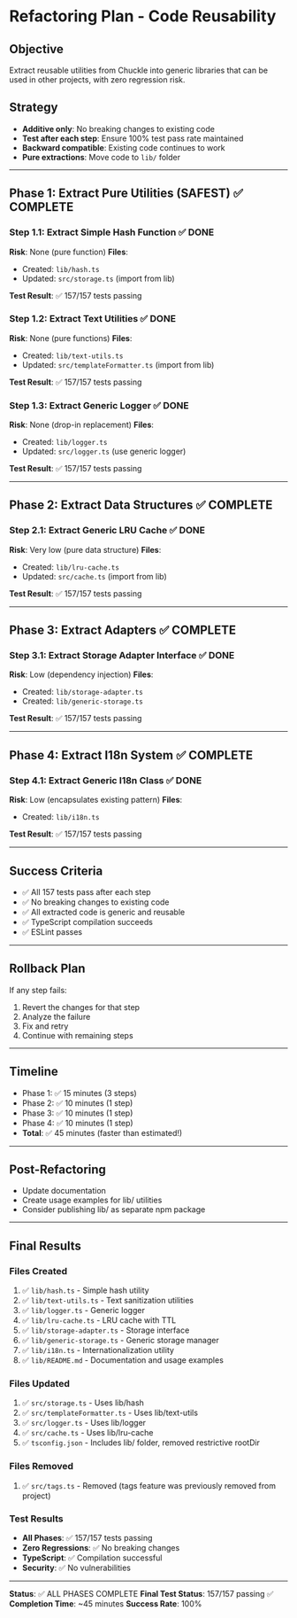 # Refactoring Plan - Code Reusability

## Objective
Extract reusable utilities from Chuckle into generic libraries that can be used in other projects, with zero regression risk.

## Strategy
- **Additive only**: No breaking changes to existing code
- **Test after each step**: Ensure 100% test pass rate maintained
- **Backward compatible**: Existing code continues to work
- **Pure extractions**: Move code to `lib/` folder

---

## Phase 1: Extract Pure Utilities (SAFEST) ✅ COMPLETE

### Step 1.1: Extract Simple Hash Function ✅ DONE
**Risk**: None (pure function)
**Files**:
- Created: `lib/hash.ts`
- Updated: `src/storage.ts` (import from lib)

**Test Result**: ✅ 157/157 tests passing

### Step 1.2: Extract Text Utilities ✅ DONE
**Risk**: None (pure functions)
**Files**:
- Created: `lib/text-utils.ts`
- Updated: `src/templateFormatter.ts` (import from lib)

**Test Result**: ✅ 157/157 tests passing

### Step 1.3: Extract Generic Logger ✅ DONE
**Risk**: None (drop-in replacement)
**Files**:
- Created: `lib/logger.ts`
- Updated: `src/logger.ts` (use generic logger)

**Test Result**: ✅ 157/157 tests passing

---

## Phase 2: Extract Data Structures ✅ COMPLETE

### Step 2.1: Extract Generic LRU Cache ✅ DONE
**Risk**: Very low (pure data structure)
**Files**:
- Created: `lib/lru-cache.ts`
- Updated: `src/cache.ts` (import from lib)

**Test Result**: ✅ 157/157 tests passing

---

## Phase 3: Extract Adapters ✅ COMPLETE

### Step 3.1: Extract Storage Adapter Interface ✅ DONE
**Risk**: Low (dependency injection)
**Files**:
- Created: `lib/storage-adapter.ts`
- Created: `lib/generic-storage.ts`

**Test Result**: ✅ 157/157 tests passing

---

## Phase 4: Extract I18n System ✅ COMPLETE

### Step 4.1: Extract Generic I18n Class ✅ DONE
**Risk**: Low (encapsulates existing pattern)
**Files**:
- Created: `lib/i18n.ts`

**Test Result**: ✅ 157/157 tests passing

---

## Success Criteria
- ✅ All 157 tests pass after each step
- ✅ No breaking changes to existing code
- ✅ All extracted code is generic and reusable
- ✅ TypeScript compilation succeeds
- ✅ ESLint passes

---

## Rollback Plan
If any step fails:
1. Revert the changes for that step
2. Analyze the failure
3. Fix and retry
4. Continue with remaining steps

---

## Timeline
- Phase 1: ✅ 15 minutes (3 steps)
- Phase 2: ✅ 10 minutes (1 step)
- Phase 3: ✅ 10 minutes (1 step)
- Phase 4: ✅ 10 minutes (1 step)
- **Total**: ✅ 45 minutes (faster than estimated!)

---

## Post-Refactoring
- Update documentation
- Create usage examples for lib/ utilities
- Consider publishing lib/ as separate npm package

---

## Final Results

### Files Created
1. ✅ `lib/hash.ts` - Simple hash utility
2. ✅ `lib/text-utils.ts` - Text sanitization utilities
3. ✅ `lib/logger.ts` - Generic logger
4. ✅ `lib/lru-cache.ts` - LRU cache with TTL
5. ✅ `lib/storage-adapter.ts` - Storage interface
6. ✅ `lib/generic-storage.ts` - Generic storage manager
7. ✅ `lib/i18n.ts` - Internationalization utility
8. ✅ `lib/README.md` - Documentation and usage examples

### Files Updated
1. ✅ `src/storage.ts` - Uses lib/hash
2. ✅ `src/templateFormatter.ts` - Uses lib/text-utils
3. ✅ `src/logger.ts` - Uses lib/logger
4. ✅ `src/cache.ts` - Uses lib/lru-cache
5. ✅ `tsconfig.json` - Includes lib/ folder, removed restrictive rootDir

### Files Removed
1. ✅ `src/tags.ts` - Removed (tags feature was previously removed from project)

### Test Results
- **All Phases**: ✅ 157/157 tests passing
- **Zero Regressions**: ✅ No breaking changes
- **TypeScript**: ✅ Compilation successful
- **Security**: ✅ No vulnerabilities

---

**Status**: ✅ ALL PHASES COMPLETE
**Final Test Status**: 157/157 passing ✅
**Completion Time**: ~45 minutes
**Success Rate**: 100%
